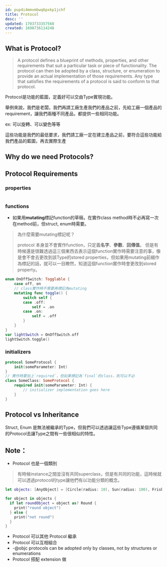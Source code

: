 ```yaml
---
id: pup4i4mmvmbwq6pxkp1jchf
title: Protocol
desc: ''
updated: 1703733357568
created: 1698736114248
---
```


## What is Protocol?

> A protocol defines a blueprint of methods, properties, and other requirements that suit a particular task or piece of functionality. The protocol can then be adopted by a class, structure, or enumeration to provide an actual implementation of those requirements. Any type that satisfies the requirements of a protocol is said to conform to that protocol.

Protocol是功能的藍圖，定義好可以交由Type實現功能。

舉例來說，我們是老闆，我們再請工廠生產我們的產品之前，先給工廠一個產品的requirement，讓我們兩種不同產品，都提供一些相同功能。

ex: 可以旋轉、可以變色等等

這些功能是我們的最低要求，我們請工廠一定在建立產品之前，要符合這些功能給我們產品的藍圖，再去實際生產

## Why do we need Protocols?

## Protocol Requirements

### properties

```swift

```

### functions

- 如果用**mutating**標記function的草稿，在實作class method時不必再寫一次在method前，但struct, enum時需要。

> 為什麼需要mutating標記呢？
>
> protocol 本身並不會實作function，只定義**名字**、**參數**、**回傳值**。 但是有時候還是很難透過這三個東西去表示這個function實作時需要注意的事，像是會不會去更改到該Type的stored properties，但如果用mutating前綴作為標記的話，就可以一目瞭然，知道這個function實作時會更改到stored property。

```swift
enum OnOffSwitch: Togglable {
    case off, on
    // class實作時不需要再標記為mutating
    mutating func toggle() {
        switch self {
        case .off:
            self = .on
        case .on:
            self = .off
        }
    }
}
var lightSwitch = OnOffSwitch.off
lightSwitch.toggle()
```

### initializers

```swift
protocol SomeProtocol {
    init(someParameter: Int)
}
// 實作時要加上`required`，但如果標記為`final`的class，則可以不必
class SomeClass: SomeProtocol {
    required init(someParameter: Int) {
        // initializer implementation goes here
    }
}
```

## Protocol vs Inheritance

Struct, Enum 是無法被繼承的Type，但我們可以透過讓這些Type遵循某個共同的Protocol去讓Type之間有一些很相似的特性。

## Note：

- Protocol 也是一個類別

> 有時候instance之間並沒有共同superclass，但是有共同的功能，這時候就可以透過protocol的type讓他們有以功能分類的概念。

```swift
let objects: [AnyObject] = [Circle(radius: 10), Sun(radius: 100), Frisbee(radius: 50), Square(width: 10)]

for object in objects {
  if let roundObject = object as? Round {
    print("round object")
  } else {
    print("not round")
  }
}
```

- Protocol 可以其他 Protocol 繼承
- Protocol 可以互相組合
- -@objc protocols can be adopted only by classes, not by structures or enumerations
- Protocol 搭配 extension 做